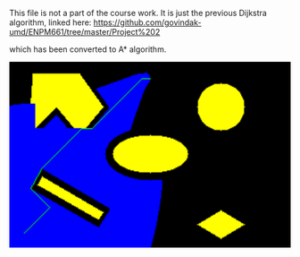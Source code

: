 This file is not a part of the course work. It is just the previous Dijkstra algorithm, linked here: https://github.com/govindak-umd/ENPM661/tree/master/Project%202

which has been converted to A* algorithm. 

![](a_star_project2.png)
